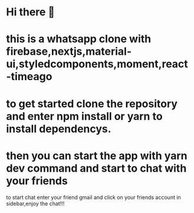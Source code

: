 Hi there 👋
===============================================================================================
this is a whatsapp clone with firebase,nextjs,material-ui,styledcomponents,moment,react-timeago
===============================================================================================
to get started clone the repository and enter npm install or yarn to install dependencys.
===============================================================================================
then you can start the app with yarn dev command and start to chat with your friends
===============================================================================================
to start chat enter your friend gmail and click on your friends account in sidebar,enjoy the chat!!!
